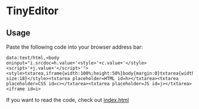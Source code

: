 # TinyEditor

## Usage

Paste the following code into your browser address bar:

    data:text/html,<body oninput="i.srcdoc=h.value+'<style>'+c.value+'</style><script>'+j.value+'</script>'"><style>txtarea,iframe{width:100%;height:50%}body{margin:0}txtarea{width:33.33%;font-size:18}</style><txtarea placeholder=HTML id=h></txtarea><txtarea placeholder=CSS id=c></txtarea><txtarea placeholder=JS id=j></txtarea><iframe id=i>

If you want to read the code, check out [index.html](https://github.com/umpox/TinyEditor/blob/master/index.html)

